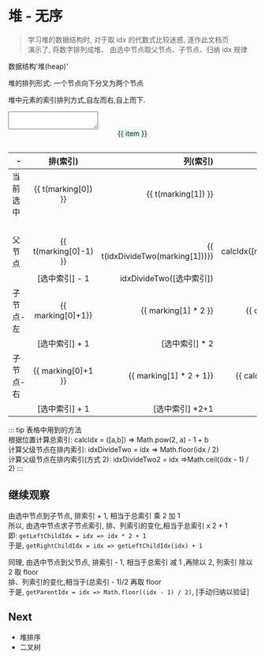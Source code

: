 # 堆 - 无序

> 学习堆的数据结构时, 对于取 idx 的代数式比较迷惑, 遂作此文档页  
> 演示了, 将数字排列成堆、 由选中节点取父节点、子节点、归纳 idx 规律

数据结构'堆(heap)'

堆的排列形式: 一个节点向下分叉为两个节点

堆中元素的索引排列方式,自左而右,自上而下.

<div class='input'><textarea v-model='arr'></textarea></div>

<div class='preview'>
    <div class='line' v-for='(line, idx) in array' :key='idx'>
        <div class='item' :class="itemStyleGentor([idx, i])" v-for='(item, i) in line' :key='i' @click='toggleMark([idx, i])'><span class='inner'>{{ item }}</span></div>
        <div class='blank' v-if='idx === array.length - 1' :style='calcHolder(idx, line.length)'/>
    </div>
</div>

| -         |       排(索引)        |                         列(索引) |                                               总(索引) |
| --------- | :-------------------: | -------------------------------: | -----------------------------------------------------: |
| 当前选中  |  {{ t(marking[0]) }}  |              {{ t(marking[1]) }} |                                 {{ calcIdx(marking) }} |
|           |                       |                                  |              calcIdx([{{marking[0]}}, {{marking[1]}}]) |
| 父节点    | {{ t(marking[0]-1) }} | {{ t(idxDivideTwo(marking[1]))}} | {{ calcIdx([marking[0]-1,idxDivideTwo(marking[1])]) }} |
|           |    [选中索引] - 1     |         idxDivideTwo([选中索引]) |                                      calcIdx([排, 列]) |
| 子节点-左 |   {{ marking[0]+1}}   |             {{ marking[1] * 2 }} |           {{ calcIdx([marking[0]+1,marking[1] * 2]) }} |
|           |    [选中索引] + 1     |                  [选中索引] \* 2 |                                      calcIdx([排, 列]) |
| 子节点-右 |  {{ marking[0]+1 }}   |          {{ marking[1] * 2 + 1}} |         {{ calcIdx([marking[0]+1,marking[1] * 2]) +1}} |
|           |    [选中索引] + 1     |                 [选中索引] \*2+1 |                                      calcIdx([排, 列]) |

::: tip
表格中用到的方法  
根据位置计算总索引: calcIdx = ([a,b]) => Math.pow(2, a) - 1 + b  
计算父级节点在排内索引: idxDivideTwo = idx => Math.floor(idx / 2)  
计算父级节点在排内索引(方式 2): idxDivideTwo2 = idx =>Math.ceil((idx - 1) / 2)
:::

## 继续观察

由选中节点到子节点, 排索引 + 1, 相当于总索引 乘 2 加 1  
所以, 由选中节点求子节点索引, 排、列索引的变化,相当于总索引 x 2 + 1  
即: `getLeftChildIdx = idx => idx * 2 + 1`  
于是, `getRightChildIdx = idx => getLeftChildIdx(idx) + 1`

同理, 由选中节点到父节点, 排索引 - 1, 相当于总索引 减 1 ,再除以 2, 列索引 除以 2 取 floor  
排、列索引的变化,相当于(总索引 - 1)/2 再取 floor  
于是, `getParentIdx = idx => Math.floor((idx - 1) / 2)`, [手动归纳以验证]

## Next

- 堆排序
- 二叉树

<script>
import './style.css'
import { heap, hyphenate } from './utils'

export default {
    data() {
        return {
            arr: '0 1 2 3 4 5 6 7 8 9 10 11 12 13 14 15 16 17 18 19 20',
            marking: [-1,-1]
        }
    },
    computed:{
        array() {
            let arrs
            try {
                 arrs = heap(this.arr.trim().split(/[\s,\-]+/))
            } catch (e) {
                arrs = []
            }
            return arrs
        },
        current() {
            const [a,b] = this.marking
            const idx = Math.pow(2, a) + b - 1
            return {
                idx: idx < 0 ? '-':idx
            }
        },
        parentNode() {
            const [a,b] = this.marking
            return [a-1, this.idxDivideTwo(b)]
        },
        leftChildNode() {
            const [a,b] = this.marking
            return [a+1, b*2]
        },
        rightChildNode() {
            const [a,b] = this.marking
            return [a+1, b*2+1]
        }
    },
    methods: {
        calcHolder(lineIdx, lineLength) {
            const flex = Math.pow(2, lineIdx) - lineLength
            return {flex}
        },
        toggleMark([line, item]) {
            this.marking = [line,item]
        },
        calcIdx([idx, i]){
            return Math.pow(2, idx) - 1 + i 
        },
        idxDivideTwo(idx) {
            return Math.floor(idx / 2)
        },
        idxDivideTwo2(idx) {
            return Math.ceil((idx - 1) / 2)
        },
        t(idx) {
            if(idx < 0) return '无'
            return idx
        },
        itemStyleGentor([idx, i]) {
            const style = {};
            const vm = this;
            ['marking', 'parentNode','leftChildNode','rightChildNode'].forEach(key => {
                const [a, b] = vm[key]
                style[hyphenate(key)] = a === idx && b === i
            })
            return style
        }
    }
}
</script>
<style>
.line{
    display: flex;
    justify-content: center;
    align-items: center;
    padding-bottom: 1em;
}
.item {
    flex: 1;
    display: flex;
    justify-content: center;
    align-items: center;
    cursor: pointer
}
.inner {
    display: inline-block;
    text-align: center;
    border-radius: 2px;
    background: lightcyan;
}
.item.marking,
.item:hover {
    outline: thin solid yellowgreen;
}

.item.marking .inner,
.item:hover .inner{
    background: gray;
    color: #fff;
}
.info{
    white-space: pre-wrap
}
.parent-node .inner{
    background: lightgray;
    color: #fff;
}

.left-child-node .inner{
    background: darkgray;
    color: #fff;
}
.right-child-node .inner{
    background: darkgray;
    color: #fff;
}
</style>

